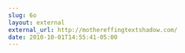 ```yaml
---
slug: 6o
layout: external
external_url: http://mothereffingtextshadow.com/
date: 2010-10-01T14:55:41-05:00
---
```

